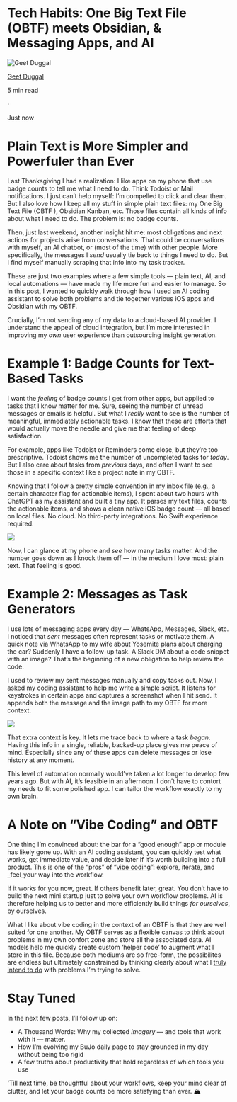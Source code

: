 # Tech Habits: One Big Text File (OBTF) meets Obsidian, & Messaging Apps, and AI

[](https://medium.com/@geetduggal?source=post_page---byline--e12909bf571c---------------------------------------)

![Geet Duggal](https://miro.medium.com/v2/resize:fill:64:64/0*NUf7cKjbrdEqk8cC.)

[Geet Duggal](https://medium.com/@geetduggal?source=post_page---byline--e12909bf571c---------------------------------------)

5 min read

·

Just now

# Plain Text is More Simpler and Powerfuler than Ever

Last Thanksgiving I had a realization: I like apps on my phone that use badge counts to tell me what I need to do. Think Todoist or Mail notifications. I just can’t help myself: I’m compelled to click and clear them. But I also love how I keep all my stuff in simple plain text files: my One Big Text File (OBTF ), Obsidian Kanban, etc. Those files contain all kinds of info about what I need to do. The problem is: no badge counts.

Then, just last weekend, another insight hit me: most obligations and next actions for projects arise from conversations. That could be conversations with myself, an AI chatbot, or (most of the time) with other people. More specifically, the messages I  _send_  usually tie back to things I need to do. But I find myself manually scraping that info into my task tracker.

These are just two examples where a few simple tools — plain text, AI, and local automations — have made my life more fun and easier to manage. So in this post, I wanted to quickly walk through how I used an AI coding assistant to solve both problems and tie together various iOS apps and Obsidian with my OBTF.

Crucially, I’m not sending any of my data to a cloud-based AI provider. I understand the appeal of cloud integration, but I’m more interested in improving my  _own_  user experience than outsourcing insight generation.

# Example 1: Badge Counts for Text-Based Tasks

I want the  _feeling_  of badge counts I get from other apps, but applied to tasks that I know matter for me. Sure, seeing the number of unread messages or emails is helpful. But what I  _really_  want to see is the number of meaningful, immediately actionable tasks. I know that these are efforts that would actually move the needle and give me that feeling of deep satisfaction.

For example, apps like Todoist or Reminders come close, but they’re too prescriptive. Todoist shows me the number of uncompleted tasks for  _today_. But I also care about tasks from  _previous_  days, and often I want to see those in a specific context like a project note in my OBTF.

Knowing that I follow a pretty simple convention in my inbox file (e.g., a certain character flag for actionable items), I spent about two hours with ChatGPT as my assistant and built a tiny app. It parses my text files, counts the actionable items, and shows a clean native iOS badge count — all based on local files. No cloud. No third-party integrations. No Swift experience required.

![](https://miro.medium.com/v2/resize:fit:2544/1*zDYPGJwS_x_HHD8vS4qTzQ.png)

Now, I can glance at my phone and  _see_  how many tasks matter. And the number goes down as I knock them off — in the medium I love most: plain text. That feeling is good.

# Example 2: Messages as Task Generators

I use lots of messaging apps every day — WhatsApp, Messages, Slack, etc. I noticed that  _sent_  messages often represent tasks or motivate them. A quick note via WhatsApp to my wife about Yosemite plans about charging the car? Suddenly I have a follow-up task. A Slack DM about a code snippet with an image? That’s the beginning of a new obligation to help review the code.

I used to review my sent messages manually and copy tasks out. Now, I asked my coding assistant to help me write a simple script. It listens for keystrokes in certain apps and captures a screenshot when I hit send. It appends both the message and the image path to my OBTF for more context.

![](https://miro.medium.com/v2/resize:fit:3968/1*g5Nu5DxL7ZylWMIX5_VILA.png)

That extra context is key. It lets me trace back to where a task  _began_. Having this info in a single, reliable, backed-up place gives me peace of mind. Especially since any of these apps can delete messages or lose history at any moment.

This level of automation normally would’ve taken a lot longer to develop few years ago. But with AI, it’s feasible in an afternoon. I don’t have to contort my needs to fit some polished app. I can tailor the workflow exactly to my own brain.

# A Note on “Vibe Coding” and OBTF

One thing I’m convinced about: the bar for a “good enough” app or module has likely gone up. With an AI coding assistant, you can quickly test what works, get immediate value, and decide later if it’s worth building into a full product. This is one of the “pros” of “[vibe coding](https://en.wikipedia.org/wiki/Vibe_coding)”: explore, iterate, and  _feel_your way into the workflow.

If it works for you now, great. If others benefit later, great. You don’t have to build the next mini startup just to solve your own workflow problems. AI is therefore helping us to better and more efficiently build things  _for ourselves_, by ourselves.

What I like about vibe coding in the context of an OBTF is that they are well suited for one another. My OBTF serves as a flexible canvas to think about problems in my own confort zone and store all the associated data. AI models help me quickly create custom ‘helper code’ to augment what I store in this file. Because both mediums are so free-form, the possibilites are endless but ultimately constrained by thinking clearly about what I  [truly intend to do](https://medium.com/@geetduggal/a-no-code-ish-approach-for-using-obsidian-ai-to-process-your-notes-the-way-you-want-50714ceaf9c3)  with problems I’m trying to solve.

# Stay Tuned

In the next few posts, I’ll follow up on:

-   A Thousand Words: Why my collected  _imagery_  — and tools that work with it — matter.
-   How I’m evolving my BuJo daily page to stay grounded in my day without being too rigid
-   A few truths about productivity that hold regardless of which tools you use

‘Till next time, be thoughtful about your workflows, keep your mind clear of clutter, and let your badge counts be more satisfying than ever. 🏔️
